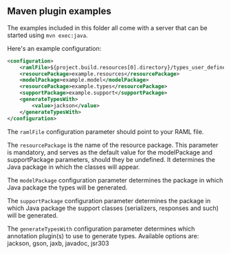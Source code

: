 ## Maven plugin examples
The examples included in this folder all come with a server that can be started using `mvn exec:java`.

Here's an example configuration:
```xml
<configuration>
    <ramlFile>${project.build.resources[0].directory}/types_user_defined.raml</ramlFile>
    <resourcePackage>example.resources</resourcePackage>
    <modelPackage>example.model</modelPackage>
    <resourcePackage>example.types</resourcePackage>
    <supportPackage>example.support</supportPackage>
    <generateTypesWith>
        <value>jackson</value>
    </generateTypesWith>
</configuration>
```

The `ramlFile` configuration parameter should point to your RAML file.

The `resourcePackage` is the name of the resource package. This parameter is mandatory,
and serves as the default value for the modelPackage and supportPackage parameters,
should they be undefined.  It determines the Java package in which the classes will appear.

The `modelPackage` configuration parameter determines the package in which Java package the types
will be generated.

The `supportPackage` configuration parameter determines the package in which Java package
the support classes (serializers, responses and such) will be generated.

The `generateTypesWith` configuration parameter determines which annotation plugin(s) to use
to generate types. Available options are: jackson, gson, jaxb, javadoc, jsr303
